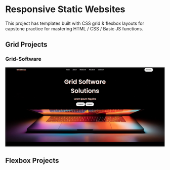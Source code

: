 # Responsive Static Websites

This project has templates built with CSS grid & flexbox layouts for capstone practice for mastering HTML / CSS / Basic JS functions.

## Grid Projects

### Grid-Software
![alt text](https://github.com/Rangyia/readme-resources/blob/master/projects/staticsites/grid-software-cover.JPG)

## Flexbox Projects

